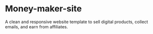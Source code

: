 # Money-maker-site
A clean and responsive website template to sell digital products, collect emails, and earn from affiliates.
